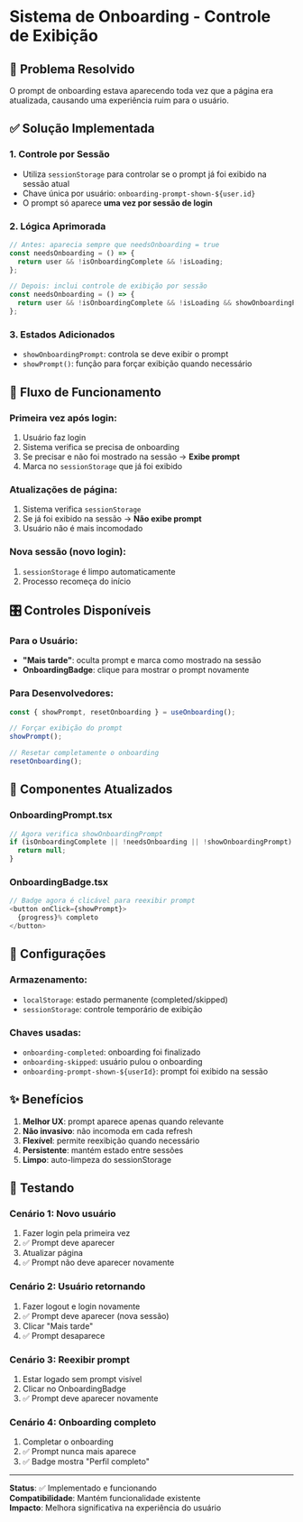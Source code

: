 # Sistema de Onboarding - Controle de Exibição

## 🎯 Problema Resolvido

O prompt de onboarding estava aparecendo toda vez que a página era atualizada, causando uma experiência ruim para o usuário.

## ✅ Solução Implementada

### 1. **Controle por Sessão**
- Utiliza `sessionStorage` para controlar se o prompt já foi exibido na sessão atual
- Chave única por usuário: `onboarding-prompt-shown-${user.id}`
- O prompt só aparece **uma vez por sessão de login**

### 2. **Lógica Aprimorada**
```typescript
// Antes: aparecia sempre que needsOnboarding = true
const needsOnboarding = () => {
  return user && !isOnboardingComplete && !isLoading;
};

// Depois: inclui controle de exibição por sessão
const needsOnboarding = () => {
  return user && !isOnboardingComplete && !isLoading && showOnboardingPrompt;
};
```

### 3. **Estados Adicionados**
- `showOnboardingPrompt`: controla se deve exibir o prompt
- `showPrompt()`: função para forçar exibição quando necessário

## 🔄 Fluxo de Funcionamento

### **Primeira vez após login:**
1. Usuário faz login
2. Sistema verifica se precisa de onboarding
3. Se precisar e não foi mostrado na sessão → **Exibe prompt**
4. Marca no `sessionStorage` que já foi exibido

### **Atualizações de página:**
1. Sistema verifica `sessionStorage`
2. Se já foi exibido na sessão → **Não exibe prompt**
3. Usuário não é mais incomodado

### **Nova sessão (novo login):**
1. `sessionStorage` é limpo automaticamente
2. Processo recomeça do início

## 🎛️ Controles Disponíveis

### **Para o Usuário:**
- **"Mais tarde"**: oculta prompt e marca como mostrado na sessão
- **OnboardingBadge**: clique para mostrar o prompt novamente

### **Para Desenvolvedores:**
```typescript
const { showPrompt, resetOnboarding } = useOnboarding();

// Forçar exibição do prompt
showPrompt();

// Resetar completamente o onboarding
resetOnboarding();
```

## 📱 Componentes Atualizados

### **OnboardingPrompt.tsx**
```typescript
// Agora verifica showOnboardingPrompt
if (isOnboardingComplete || !needsOnboarding || !showOnboardingPrompt) {
  return null;
}
```

### **OnboardingBadge.tsx**
```typescript
// Badge agora é clicável para reexibir prompt
<button onClick={showPrompt}>
  {progress}% completo
</button>
```

## 🔧 Configurações

### **Armazenamento:**
- `localStorage`: estado permanente (completed/skipped)
- `sessionStorage`: controle temporário de exibição

### **Chaves usadas:**
- `onboarding-completed`: onboarding foi finalizado
- `onboarding-skipped`: usuário pulou o onboarding
- `onboarding-prompt-shown-${userId}`: prompt foi exibido na sessão

## ✨ Benefícios

1. **Melhor UX**: prompt aparece apenas quando relevante
2. **Não invasivo**: não incomoda em cada refresh
3. **Flexível**: permite reexibição quando necessário
4. **Persistente**: mantém estado entre sessões
5. **Limpo**: auto-limpeza do sessionStorage

## 🧪 Testando

### **Cenário 1: Novo usuário**
1. Fazer login pela primeira vez
2. ✅ Prompt deve aparecer
3. Atualizar página
4. ✅ Prompt não deve aparecer novamente

### **Cenário 2: Usuário retornando**
1. Fazer logout e login novamente
2. ✅ Prompt deve aparecer (nova sessão)
3. Clicar "Mais tarde"
4. ✅ Prompt desaparece

### **Cenário 3: Reexibir prompt**
1. Estar logado sem prompt visível
2. Clicar no OnboardingBadge
3. ✅ Prompt deve aparecer novamente

### **Cenário 4: Onboarding completo**
1. Completar o onboarding
2. ✅ Prompt nunca mais aparece
3. ✅ Badge mostra "Perfil completo"

---

**Status**: ✅ Implementado e funcionando  
**Compatibilidade**: Mantém funcionalidade existente  
**Impacto**: Melhora significativa na experiência do usuário

